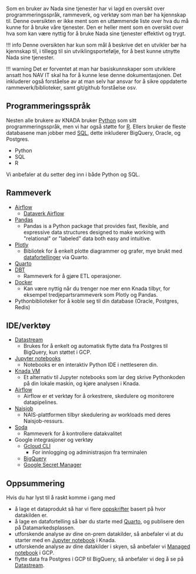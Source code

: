 Som en bruker av Nada sine tjenester har vi lagd en oversikt over programmeringsspråk, rammeverk, og verktøy som man bør ha kjennskap til.
Denne oversikten er ikke ment som en uttømmende liste over hva du må kunne for å bruke våre tjenester.
Den er heller ment som en oversikt over hva som kan være nyttig for å bruke Nada sine tjenester effektivt og trygt.

!!! info
    Denne oversikten har kun som mål å beskrive det en utvikler bør ha kjennskap til, i tillegg til sin utviklingsportefølje, for å best kunne utnytte Nada sine tjenester.


!!! warning
    Det er forventet at man har basiskunnskaper som utviklere ansatt hos NAV IT skal ha for å kunne lese denne dokumentasjonen.
    Det inkluderer også forståelse av at man selv har ansvar for å sikre oppdaterte rammeverk/biblioteker, samt git/github forståelse osv.

## Programmeringsspråk

Nesten alle brukere av KNADA bruker [Python](https://www.python.org/) som sitt programmeringsspråk, men vi har også støtte for [R](https://www.r-project.org/).
Ellers bruker de fleste databasene man jobber med [SQL](https://en.wikipedia.org/wiki/SQL), dette inkluderer BigQuery, Oracle, og Postgres.

- Python
- SQL
- R

Vi anbefaler at du setter deg inn i både Python og SQL.

## Rammeverk

- [Airflow](https://pypi.org/project/apache-airflow/)
    - [Dataverk Airflow](https://pypi.org/project/dataverk-airflow/)
- [Pandas](https://pypi.org/project/pandas/)
    - Pandas is a Python package that provides fast, flexible, and expressive data structures designed to make working with "relational" or "labeled" data both easy and intuitive.
- [Plotly](https://pypi.org/project/plotly/)
    - Bibliotek for å enkelt plotte diagrammer og grafer, mye brukt med [datafortellinger](/analyse/datafortellinger) via Quarto.
- [Quarto](/analyse/datafortellinger)
- [DBT](https://www.getdbt.com/)
    - Rammeverk for å gjøre ETL operasjoner.
- [Docker](https://friendly-disco-4bc2d71d.pages.github.io/teknisk/Docker.html)
    - Kan være nyttig når du trenger noe mer enn Knada tilbyr, for eksempel tredjepartsrammeverk som Plotly og Pandas.
- Pythonbiblioteker for å koble seg til din database (Oracle, Postgres, Redis)

## IDE/verktøy

- [Datastream](/dataprodukter/dele/dataoverføring/#datastream)
    - Brukes for å enkelt og automatisk flytte data fra Postgres til BigQuery, kun støttet i GCP.
- [Jupyter notebooks](/analyse/notebook/)
    - Notebooks er en interaktiv Python IDE i nettleseren din.
- [Knada VM](/analyse/knada-vm/)
    - Et alternativ til Jupyter notebooks som lar deg skrive Pythonkoden på din lokale maskin, og kjøre analysen i Knada.
- [Airflow](/analyse/airflow/knada-airflow)
    - Airflow er et verktøy for å orkestrere, skedulere og monitorere datapipelines.
- [Naisjob](/dataprodukter/dele/dataoverføring/#naisjob)
    - NAIS-plattformen tilbyr skedulering av workloads med deres Naisjob-ressurs.
- [Soda](/dataprodukter/kvalitetssikring/)
    - Rammeverk for å kontrollere datakvalitet
- Google integrasjoner og verktøy
    - [Gcloud CLI](https://cloud.google.com/sdk/docs)
        - For innlogging og administrasjon fra terminalen
    - [BigQuery](https://cloud.google.com/bigquery/docs)
    - [Google Secret Manager](https://cloud.google.com/secret-manager/docs)

## Oppsummering

Hvis du har lyst til å raskt komme i gang med

- å lage et dataprodukt så har vi flere [oppskrifter](/dataprodukter/) basert på hvor datakilden er.
- å lage en datafortelling så bør du starte med [Quarto](/analyse/datafortellinger/), og publisere den på Datamarkedsplassen.
- utforskende analyse av dine on-prem datakilder, så anbefaler vi at du starter med en [Jupyter notebook](/analyse/notebook/knada-notebook) i Knada.
- utforskende analyse av dine datakilder i skyen, så anbefaler vi [Managed notebook](/analyse/notebook/managed-notebook) i GCP.
- flytte data fra Postgres i GCP til BigQuery, så anbefaler vi deg å se på [Datastream](/dataprodukter/dele/dataoverføring#datastrem).
